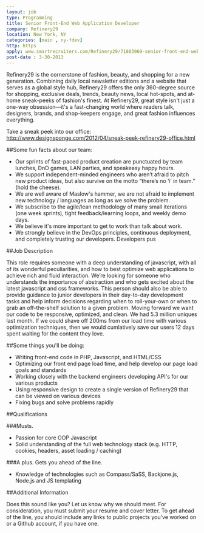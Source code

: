 ```yaml
---
layout: job
type: Programming
title: Senior Front-End Web Application Developer
company: Refinery29
location: New York, NY
categories: [main , ny-fdev]
http: https
apply: www.smartrecruiters.com/Refinery29/71803969-senior-front-end-web-application-developer
post-date : 3-30-2013
---
```


Refinery29 is the cornerstone of fashion, beauty, and shopping for a new generation. Combining daily local newsletter editions and a website that serves as a global style hub, Refinery29 offers the only 360-degree source for shopping, exclusive deals, trends, beauty news, local hot-spots, and at-home sneak-peeks of fashion's finest. At Refinery29, great style isn't just a one-way obsession—it's a fast-changing world where readers talk, designers, brands, and shop-keepers engage, and great fashion influences everything.

Take a sneak peek into our office: <http://www.designsponge.com/2012/04/sneak-peek-refinery29-office.html>

##Some fun facts about our team:

* Our sprints of fast-paced product creation are punctuated by team lunches, DnD games, LAN parties, and speakeasy happy hours.
* We support independent-minded engineers who aren’t afraid to pitch new product ideas, but also survive on the motto “there’s no ‘i’ in team.” (hold the cheese).
* We are well aware of Maslow's hammer, we are not afraid to implement new technology / languages as long as we solve the problem.
* We subscribe to the agile/lean methodology of many small iterations (one week sprints), tight feedback/learning loops, and weekly demo days.
* We believe it's more important to get to work than talk about work.
* We strongly believe in the DevOps principles, continuous deployment, and completely trusting our developers. Developers pus

##Job Description

This role requires someone with a deep understanding of javascript, with all of its wonderful peculiarities, and how to best optimize web applications to achieve rich and fluid interaction. We’re looking for someone who understands the importance of abstraction and who gets excited about the latest javascript and css frameworks. This person should also be able to provide guidance to junior developers in their day-to-day development tasks and help inform decisions regarding when to roll-your-own or when to grab an off-the-shelf solution to a given problem. Moving forward we want our code to be responsive, optimized, and clean. We had 5.3 million uniques last month. If we could shave off 200ms from our load time with various optimization techniques, then we would cumlatively save our users 12 days spent waiting for the content they love.

##Some things you'll be doing:

* Writing front-end code in PHP, Javascript, and HTML/CSS
* Optimizing our front end page load time, and help develop our page load goals and standards
* Working closely with the backend engineers developing API's for our various products
* Using responsive design to create a single version of Refinery29 that can be viewed on various devices
* Fixing bugs and solve problems rapidly

##Qualifications

###Musts.

* Passion for core OOP Javascript
* Solid understanding of the full web technology stack (e.g. HTTP, cookies, headers, asset loading / caching)


###A plus. Gets you ahead of the line.

* Knowledge of technologies such as Compass/SaSS, Backjone.js, Node.js and JS templating

##Additional Information

Does this sound like you? Let us know why we should meet. For consideration, you must submit your resume and cover letter. To get ahead of the line, you should include any links to public projects you've worked on or a Github account, if you have one. 